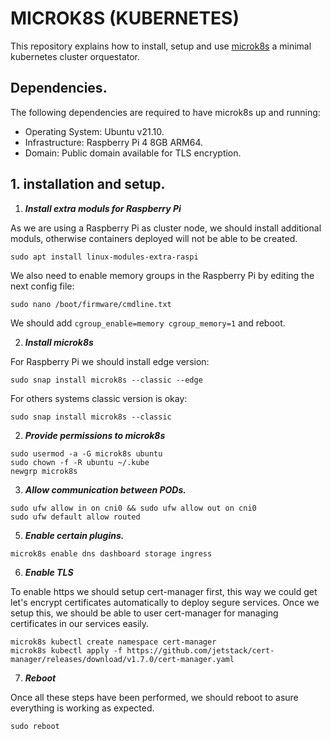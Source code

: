 # MICROK8S (KUBERNETES)

This repository explains how to install, setup and use [microk8s](https://microk8s.io/) a minimal kubernetes cluster orquestator.

## Dependencies.

The following dependencies are required to have microk8s up and running:

- Operating System: Ubuntu v21.10.
- Infrastructure: Raspberry Pi 4 8GB ARM64.
- Domain: Public domain available for TLS encryption.

## 1. installation and setup.

1. ***Install extra moduls for Raspberry Pi***

As we are using a Raspberry Pi as cluster node, we should install additional moduls, otherwise containers deployed will not be able to be created.

````
sudo apt install linux-modules-extra-raspi
````

We also need to enable memory groups in the Raspberry Pi by editing the next config file:

````
sudo nano /boot/firmware/cmdline.txt
````

We should add ``cgroup_enable=memory cgroup_memory=1`` and reboot.

2. ***Install microk8s***

For Raspberry Pi we should install edge version:

````
sudo snap install microk8s --classic --edge
````

For others systems classic version is okay:

````
sudo snap install microk8s --classic
````

2. ***Provide permissions to microk8s***

````
sudo usermod -a -G microk8s ubuntu
sudo chown -f -R ubuntu ~/.kube
newgrp microk8s
````

3. ***Allow communication between PODs.***

````
sudo ufw allow in on cni0 && sudo ufw allow out on cni0
sudo ufw default allow routed
````
5. ***Enable certain plugins.***

````
microk8s enable dns dashboard storage ingress
````

6. ***Enable TLS***

To enable https we should setup cert-manager first, this way we could get let's encrypt certificates automatically to deploy segure services. Once we setup this, we should be able to user cert-manager for managing certificates in our services easily.

````
microk8s kubectl create namespace cert-manager
microk8s kubectl apply -f https://github.com/jetstack/cert-manager/releases/download/v1.7.0/cert-manager.yaml
````

7. ***Reboot***

Once all these steps have been performed, we should reboot to asure everything is working as expected.

````
sudo reboot
````
